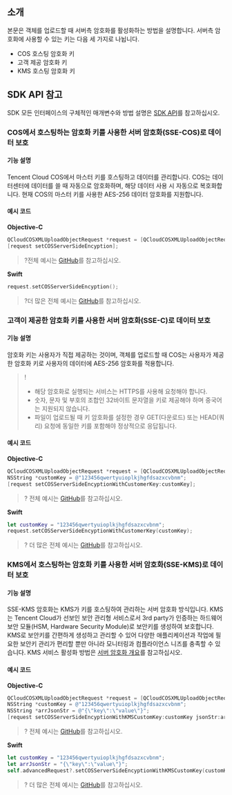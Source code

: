 ## 소개

본문은 객체를 업로드할 때 서버측 암호화를 활성화하는 방법을 설명합니다. 서버측 암호화에 사용할 수 있는 키는 다음 세 가지로 나뉩니다.

* COS 호스팅 암호화 키
* 고객 제공 암호화 키
* KMS 호스팅 암호화 키


## SDK API 참고

SDK 모든 인터페이스의 구체적인 매개변수와 방법 설명은 [SDK API](https://cos-ios-sdk-doc-1253960454.file.myqcloud.com/)를 참고하십시오.

### COS에서 호스팅하는 암호화 키를 사용한 서버 암호화(SSE-COS)로 데이터 보호

#### 기능 설명

Tencent Cloud COS에서 마스터 키를 호스팅하고 데이터를 관리합니다. COS는 데이터센터에 데이터를 쓸 때 자동으로 암호화하며, 해당 데이터 사용 시 자동으로 복호화합니다. 현재 COS의 마스터 키를 사용한 AES-256 데이터 암호화를 지원합니다.

#### 예시 코드
**Objective-C**

[//]: # (.cssg-snippet-put-object-sse)
```objective-c
QCloudCOSXMLUploadObjectRequest *request = [QCloudCOSXMLUploadObjectRequest new];
[request setCOSServerSideEncyption];
```

>?전체 예시는 [GitHub](https://github.com/tencentyun/cos-snippets/tree/master/iOS/Objc/Examples/cases/PutObjectSSE.m)를 참고하십시오.

**Swift**

[//]: # (.cssg-snippet-put-object-sse)
```swift
request.setCOSServerSideEncyption();
```

>?더 많은 전체 예시는 [GitHub](https://github.com/tencentyun/cos-snippets/tree/master/iOS/Swift/Examples/cases/PutObjectSSE.swift)를 참고하십시오.

### 고객이 제공한 암호화 키를 사용한 서버 암호화(SSE-C)로 데이터 보호

#### 기능 설명

암호화 키는 사용자가 직접 제공하는 것이며, 객체를 업로드할 때 COS는 사용자가 제공한 암호화 키로 사용자의 데이터에 AES-256 암호화를 적용합니다.

> !
>- 해당 암호화로 실행되는 서비스는 HTTPS를 사용해 요청해야 합니다.
>- 숫자, 문자 및 부호의 조합인 32바이트 문자열을 키로 제공해야 하며 중국어는 지원되지 않습니다.
>- 파일이 업로드될 때 키 암호화를 설정한 경우 GET(다운로드) 또는 HEAD(쿼리) 요청에 동일한 키를 포함해야 정상적으로 응답됩니다.

#### 예시 코드
**Objective-C**

[//]: # (.cssg-snippet-put-object-sse-c)
```objective-c
QCloudCOSXMLUploadObjectRequest *request = [QCloudCOSXMLUploadObjectRequest new];
NSString *customKey = @"123456qwertyuioplkjhgfdsazxcvbnm";
[request setCOSServerSideEncyptionWithCustomerKey:customKey];
```

>? 전체 예시는 [GitHub](https://github.com/tencentyun/cos-snippets/tree/master/iOS/Objc/Examples/cases/PutObjectSSE.m)를 참고하십시오.
>

**Swift**

[//]: # (.cssg-snippet-put-object-sse-c)
```swift
let customKey = "123456qwertyuioplkjhgfdsazxcvbnm";
request.setCOSServerSideEncyptionWithCustomerKey(customKey);
```

>? 더 많은 전체 예시는 [GitHub](https://github.com/tencentyun/cos-snippets/tree/master/iOS/Swift/Examples/cases/PutObjectSSE.swift)를 참고하십시오.
>

### KMS에서 호스팅하는 암호화 키를 사용한 서버 암호화(SSE-KMS)로 데이터 보호

#### 기능 설명

SSE-KMS 암호화는 KMS가 키를 호스팅하여 관리하는 서버 암호화 방식입니다. KMS는 Tencent Cloud가 선보인 보안 관리형 서비스로서 3rd party가 인증하는 하드웨어 보안 모듈(HSM, Hardware Security Module)로 보안키를 생성하여 보호합니다. KMS로 보안키를 간편하게 생성하고 관리할 수 있어 다양한 애플리케이션과 작업에 필요한 보안키 관리가 편리할 뿐만 아니라 모니터링과 컴플라이언스 니즈를 충족할 수 있습니다. KMS 서비스 활성화 방법은 [서버 암호화 개요](https://intl.cloud.tencent.com/document/product/436/18145)를 참고하십시오.

#### 예시 코드
**Objective-C**

[//]: # (.cssg-snippet-put-object-sse-kms)
```objective-c
QCloudCOSXMLUploadObjectRequest *request = [QCloudCOSXMLUploadObjectRequest new];
NSString *customKey = @"123456qwertyuioplkjhgfdsazxcvbnm";
NSString *arrJsonStr = @"{\"key\":\"value\"}";
[request setCOSServerSideEncyptionWithKMSCustomKey:customKey jsonStr:arrJsonStr];
```

>? 전체 예시는 [GitHub](https://github.com/tencentyun/cos-snippets/tree/master/iOS/Objc/Examples/cases/PutObjectSSE.m)를 참고하십시오.
>

**Swift**

[//]: # (.cssg-snippet-put-object-sse-kms)
```swift
let customKey = "123456qwertyuioplkjhgfdsazxcvbnm";
let arrJsonStr = "{\"key\":\"value\"}";
self.advancedRequest?.setCOSServerSideEncyptionWithKMSCustomKey(customKey, jsonStr: arrJsonStr);
```

>? 더 많은 전체 예시는 [GitHub](https://github.com/tencentyun/cos-snippets/tree/master/iOS/Swift/Examples/cases/PutObjectSSE.swift)를 참고하십시오.
>
